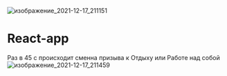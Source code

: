 ![изображение_2021-12-17_211151](https://user-images.githubusercontent.com/89924811/146596001-d90a9c6e-ae52-47cc-adf0-e2ce5e9600a3.png)
# React-app
Раз в 45 с происходит сменна призыва к Отдыху или Работе над собой
![изображение_2021-12-17_211459](https://user-images.githubusercontent.com/89924811/146596263-e680f702-4e5a-4200-824c-ab792a92cd2e.png)

